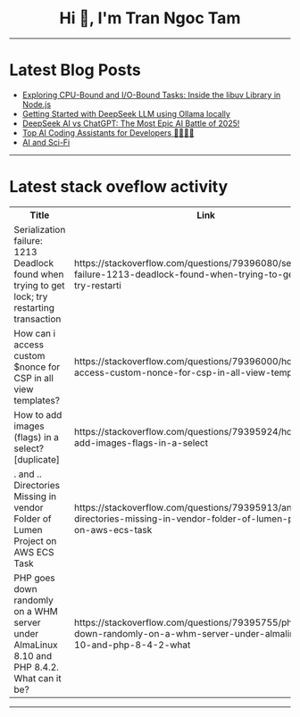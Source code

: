 <h1 align="center">Hi 👋, I'm Tran Ngoc Tam</h1>

---

# Latest Blog Posts 
<!-- BLOG-POST-LIST:START -->
- [Exploring CPU-Bound and I/O-Bound Tasks: Inside the libuv Library in Node.js](https://dev.to/leapcell/exploring-cpu-bound-and-io-bound-tasks-inside-the-libuv-library-in-nodejs-5581)
- [Getting Started with DeepSeek LLM using Ollama locally](https://dev.to/ajeetraina/getting-started-with-deepseek-llm-using-ollama-locally-3n1h)
- [DeepSeek AI vs ChatGPT: The Most Epic AI Battle of 2025!](https://dev.to/sujal_dua/deepseek-ai-vs-chatgpt-the-most-epic-ai-battle-of-2025-4240)
- [Top AI Coding Assistants for Developers 🚀👨🏻‍💻](https://dev.to/lokesh_singh/top-ai-coding-assistants-for-developers-5516)
- [AI and Sci-Fi](https://dev.to/liam-harding/ai-and-sci-fi-53ml)
<!-- BLOG-POST-LIST:END -->

---

# Latest stack oveflow activity
<table>
  <tr><th>Title</th><th>Link</th></tr>
  <!-- STACKOVERFLOW:START --><tr><td>Serialization failure: 1213 Deadlock found when trying to get lock; try restarting transaction</td><td>https://stackoverflow.com/questions/79396080/serialization-failure-1213-deadlock-found-when-trying-to-get-lock-try-restarti</td></tr><tr><td>How can i access custom $nonce for CSP in all view templates?</td><td>https://stackoverflow.com/questions/79396000/how-can-i-access-custom-nonce-for-csp-in-all-view-templates</td></tr><tr><td>How to add images &lpar;flags&rpar; in a select? [duplicate]</td><td>https://stackoverflow.com/questions/79395924/how-to-add-images-flags-in-a-select</td></tr><tr><td>. and .. Directories Missing in vendor Folder of Lumen Project on AWS ECS Task</td><td>https://stackoverflow.com/questions/79395913/and-directories-missing-in-vendor-folder-of-lumen-project-on-aws-ecs-task</td></tr><tr><td>PHP goes down randomly on a WHM server under AlmaLinux 8.10 and PHP 8.4.2. What can it be?</td><td>https://stackoverflow.com/questions/79395755/php-goes-down-randomly-on-a-whm-server-under-almalinux-8-10-and-php-8-4-2-what</td></tr><!-- STACKOVERFLOW:END -->
</table>

---


